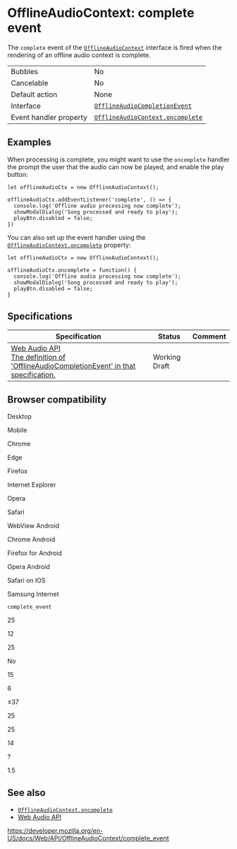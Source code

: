 OfflineAudioContext: complete event
===================================

The `complete` event of the [`OfflineAudioContext`](../offlineaudiocontext) interface is fired when the rendering of an offline audio context is complete.

<table><tbody><tr class="odd"><td>Bubbles</td><td>No</td></tr><tr class="even"><td>Cancelable</td><td>No</td></tr><tr class="odd"><td>Default action</td><td>None</td></tr><tr class="even"><td>Interface</td><td><a href="../offlineaudiocompletionevent"><code>OfflineAudioCompletionEvent</code></a></td></tr><tr class="odd"><td>Event handler property</td><td><a href="oncomplete"><code>OfflineAudioContext.oncomplete</code></a></td></tr></tbody></table>

Examples
--------

When processing is complete, you might want to use the `oncomplete` handler the prompt the user that the audio can now be played, and enable the play button:

    let offlineAudioCtx = new OfflineAudioContext();

    offlineAudioCtx.addEventListener('complete', () => {
      console.log('Offline audio processing now complete');
      showModalDialog('Song processed and ready to play');
      playBtn.disabled = false;
    })

You can also set up the event handler using the [`OfflineAudioContext.oncomplete`](oncomplete) property:

    let offlineAudioCtx = new OfflineAudioContext();

    offlineAudioCtx.oncomplete = function() {
      console.log('Offline audio processing now complete');
      showModalDialog('Song processed and ready to play');
      playBtn.disabled = false;
    }

Specifications
--------------

<table><thead><tr class="header"><th>Specification</th><th>Status</th><th>Comment</th></tr></thead><tbody><tr class="odd"><td><a href="https://webaudio.github.io/web-audio-api/#OfflineAudioCompletionEvent">Web Audio API<br />
<span class="small">The definition of 'OfflineAudioCompletionEvent' in that specification.</span></a></td><td><span class="spec-wd">Working Draft</span></td><td></td></tr></tbody></table>

Browser compatibility
---------------------

Desktop

Mobile

Chrome

Edge

Firefox

Internet Explorer

Opera

Safari

WebView Android

Chrome Android

Firefox for Android

Opera Android

Safari on IOS

Samsung Internet

`complete_event`

25

12

25

No

15

6

≤37

25

25

14

?

1.5

See also
--------

-   [`OfflineAudioContext.oncomplete`](oncomplete)
-   [Web Audio API](../web_audio_api)

<a href="https://developer.mozilla.org/en-US/docs/Web/API/OfflineAudioContext/complete_event" class="_attribution-link">https://developer.mozilla.org/en-US/docs/Web/API/OfflineAudioContext/complete_event</a>
